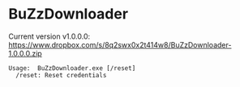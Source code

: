 BuZzDownloader
==============

Current version v1.0.0.0: https://www.dropbox.com/s/8q2swx0x2t414w8/BuZzDownloader-1.0.0.0.zip

    Usage:  BuZzDownloader.exe [/reset]
      /reset: Reset credentials 
